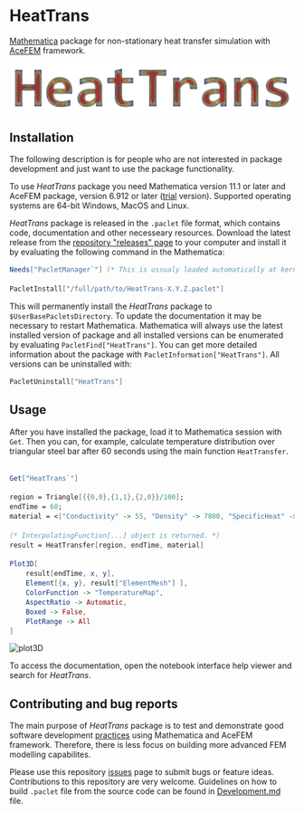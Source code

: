 # HeatTrans
[Mathematica](http://www.wolfram.com/mathematica/) package for non-stationary heat transfer simulation 
with [AceFEM](http://symech.fgg.uni-lj.si/) framework.

![logo](FrontEnd/Logo.png)


## Installation

The following description is for people who are not interested in package development 
and just want to use the package functionality. 

To use _HeatTrans_ package you need Mathematica version 11.1 or later and 
AceFEM package, version 6.912 or later ([trial](http://symech.fgg.uni-lj.si/Download.htm) version). 
Supported operating systems are 64-bit Windows, MacOS and Linux.

_HeatTrans_ package is released in the `.paclet` file format, which contains code, documentation and other necesseary resources. 
Download the latest release from the [repository "releases" page](https://github.com/c3m-labs/HeatTrans/releases) 
to your computer and install it by evaluating the following command in the Mathematica:

```mathematica
Needs["PacletManager`"] (* This is ussualy loaded automatically at kernel startup. *)

PacletInstall["/full/path/to/HeatTrans-X.Y.Z.paclet"]
```

This will permanently install the _HeatTrans_ package to `$UserBasePacletsDirectory`. 
To update the documentation it may be necessary to restart Mathematica. 
Mathematica will always use the latest installed version of package and all installed versions 
can be enumerated by evaluating `PacletFind["HeatTrans"]`.
You can get more detailed information about the package with `PacletInformation["HeatTrans"]`.
All versions can be uninstalled with:

```mathematica
PacletUninstall["HeatTrans"]
```


## Usage

After you have installed the package, load it to Mathematica session with `Get`. 
Then you can, for example, calculate temperature distribution over triangular steel bar after 60 seconds 
using the main function `HeatTransfer`.

```mathematica

Get["HeatTrans`"]
    
region = Triangle[{{0,0},{1,1},{2,0}}/100];
endTime = 60;
material = <|"Conductivity" -> 55, "Density" -> 7800, "SpecificHeat" -> 470|>;
    
(* InterpolatingFunction[...] object is returned. *)
result = HeatTransfer[region, endTime, material]
    
Plot3D[
    result[endTime, x, y],
    Element[{x, y}, result["ElementMesh"] ],
    ColorFunction -> "TemperatureMap",
    AspectRatio -> Automatic,
    Boxed -> False,
    PlotRange -> All
]
```

![plot3D](https://i.imgur.com/F0pGWwV.png)
    
To access the documentation, open the notebook interface help viewer and search for _HeatTrans_.


## Contributing and bug reports

The main purpose of _HeatTrans_ package is to test and demonstrate good software development
[practices](https://doi.org/10.1371/journal.pbio.1001745) using Mathematica and AceFEM framework.
Therefore, there is less focus on building more advanced FEM modelling capabilites. 

Please use this repository [issues](https://github.com/c3m-labs/HeatTrans/issues) page to submit bugs or feature ideas. 
Contributions to this repository are very welcome. 
Guidelines on how to build `.paclet` file from the source code can be found in [Development.md]( Development.md ) file.
